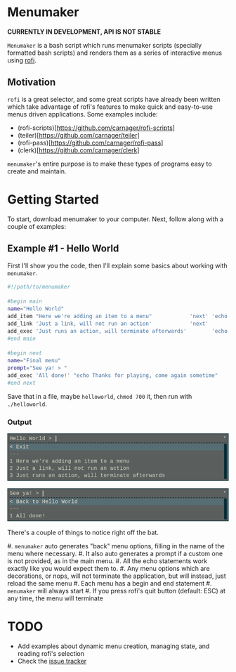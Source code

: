 # Menumaker

**CURRENTLY IN DEVELOPMENT, API IS NOT STABLE**

`Menumaker` is a bash script which runs menumaker scripts (specially formatted bash scripts)
and renders them as a series of interactive menus using
[rofi](https://davedavenport.github.io/rofi/).

## Motivation

`rofi` is a great selector, and some great scripts have already been written
which take advantage of rofi's features to make quick and easy-to-use menus
driven applications.
Some examples include:

- (rofi-scripts)[https://github.com/carnager/rofi-scripts]
- (teiler)[https://github.com/carnager/teiler]
- (rofi-pass)[https://github.com/carnager/rofi-pass]
- (clerk)[https://github.com/carnager/clerk]

`menumaker`'s entire purpose is to make these types of programs easy to create
and maintain.

# Getting Started

To start, download menumaker to your computer. Next, follow along with a couple
of examples:

## Example #1 - Hello World

First I'll show you the code, then I'll explain some basics about working with
`menumaker`.

```bash
#!/path/to/menumaker

#begin main
name="Hello World"
add_item "Here we're adding an item to a menu"            'next' 'echo Running the item'
add_link 'Just a link, will not run an action'            'next'
add_exec 'Just runs an action, will terminate afterwards'        'echo Running the exec'
#end main

#begin next
name="Final menu"
prompt="See ya! > "
add_exec 'All done!' "echo Thanks for playing, come again sometime"
#end next
```

Save that in a file, maybe `helloworld`, `chmod 700` it, then run with `./helloworld`.

### Output

![Main menu](images/example1-1.png)

![Next menu](images/example1-2.png)

There's a couple of things to notice right off the bat.

#. `menumaker` auto generates "back" menu options, filling in the name of the menu where necessary.
#. It also auto generates a prompt if a custom one is not provided, as in the main menu.
#. All the echo statements work exactly like you would expect them to.
#. Any menu options which are decorations, or nops, will not terminate the application, but will instead, just reload the same menu
#. Each menu has a begin and end statement
#. `menumaker` will always start
#. If you press rofi's quit button (default: ESC) at any time, the menu will terminate

# TODO

- Add examples about dynamic menu creation, managing state, and reading rofi's selection
- Check the [issue tracker](https://github.com/octotep/menumaker/issues)

